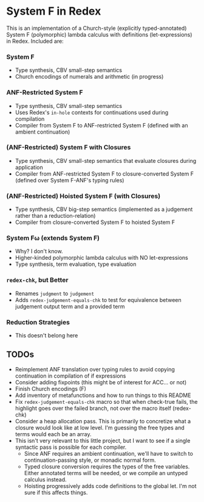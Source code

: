 # System F in Redex

This is an implementation of a Church-style (explicitly typed-annotated) System F (polymorphic) lambda calculus with definitions (let-expressions) in Redex. Included are:

### System F
* Type synthesis, CBV small-step semantics
* Church encodings of numerals and arithmetic (in progress)

### ANF-Restricted System F
* Type synthesis, CBV small-step semantics
* Uses Redex's `in-hole` contexts for continuations used during compilation
* Compiler from System F to ANF-restricted System F (defined with an ambient continuation)

### (ANF-Restricted) System F with Closures
* Type synthesis, CBV small-step semantics that evaluate closures during application
* Compiler from ANF-restricted System F to closure-converted System F (defined over System F-ANF's typing rules)

### (ANF-Restricted) Hoisted System F (with Closures)
* Type synthesis, CBV big-step semantics (implemented as a judgement rather than a reduction-relation)
* Compiler from closure-converted System F to hoisted System F

### System Fω (extends System F)
* Why? I don't know.
* Higher-kinded polymorphic lambda calculus with NO let-expressions
* Type synthesis, term evaluation, type evaluation

### `redex-chk`, but Better
* Renames `judgment` to `judgement`
* Adds `redex-judgement-equals-chk` to test for equivalence between judgement output term and a provided term

### Reduction Strategies
* This doesn't belong here

## TODOs
* Reimplement ANF translation over typing rules to avoid copying continuation in compilation of if expressions
* Consider adding fixpoints (this might be of interest for ACC... or not)
* Finish Church encodings (F)
* Add inventory of metafunctions and how to run things to this README
* Fix `redex-judgement-equals-chk` macro so that when check-true fails, the highlight goes over the failed branch, not over the macro itself (redex-chk)
* Consider a heap allocation pass. This is primarily to concretize what a closure would look like at low level. I'm guessing the free types and terms would each be an array.
* This isn't very relevant to this little project, but I want to see if a single syntactic pass is possible for each compiler.
  * Since ANF requires an ambient continuation, we'll have to switch to continuation-passing style, or monadic normal form.
  * Typed closure conversion requires the types of the free variables. Either annotated terms will be needed, or we compile an untyped calculus instead.
  * Hoisting progressively adds code definitions to the global let. I'm not sure if this affects things.
